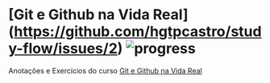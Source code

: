 # [**Git e Github na Vida Real**] (https://github.com/hgtpcastro/study-flow/issues/2) ![progress](http://progressed.io/bar/100?title=completed "progress")
Anotações e Exercícios do curso [Git e Github na Vida Real](https://www.udemy.com/git-e-github-na-vida-real/)

